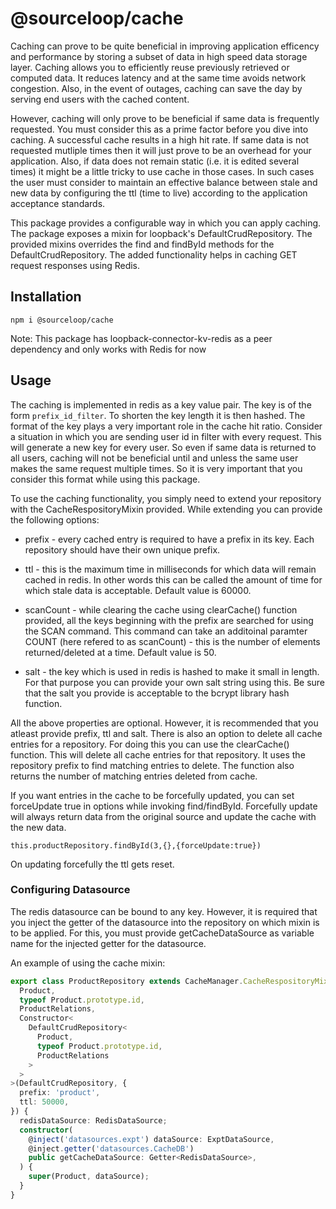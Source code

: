 # @sourceloop/cache

Caching can prove to be quite beneficial in improving application efficency and performance by storing a subset of data in high speed data storage layer. Caching allows you to efficiently reuse previously retrieved or computed data. It reduces latency and at the same time avoids network congestion. Also, in the event of outages, caching can save the day by serving end users with the cached content.

However, caching will only prove to be beneficial if same data is frequently requested. You must consider this as a prime factor before you dive into caching. A successful cache results in a high hit rate. If same data is not requested mutliple times then it will just prove to be an overhead for your application. Also, if data does not remain static (i.e. it is edited several times) it might be a little tricky to use cache in those cases. In such cases the user must consider to maintain an effective balance between stale and new data by configuring the ttl (time to live) according to the application acceptance standards.

This package provides a configurable way in which you can apply caching. The package exposes a mixin for loopback's DefaultCrudRepository. The provided mixins overrides the find and findById methods for the DefaultCrudRepository. The added functionality helps in caching GET request responses using Redis.

## Installation

```
npm i @sourceloop/cache
```

Note: This package has loopback-connector-kv-redis as a peer dependency and only works with Redis for now

## Usage

The caching is implemented in redis as a key value pair. The key is of the form `prefix_id_filter`. To shorten the key length it is then hashed.
The format of the key plays a very important role in the cache hit ratio. Consider a situation in which you are sending user id in filter with every request. This will generate a new key for every user. So even if same data is returned to all users, caching will not be beneficial until and unless the same user makes the same request multiple times. So it is very important that you consider this format while using this package.

To use the caching functionality, you simply need to extend your repository with the CacheRespositoryMixin provided. While extending you can provide the following options:

- prefix - every cached entry is required to have a prefix in its key. Each repository should have their own unique prefix.

- ttl - this is the maximum time in milliseconds for which data will remain cached in redis. In other words this can be called the amount of time for which stale data is acceptable. Default value is 60000.

- scanCount - while clearing the cache using clearCache() function provided, all the keys beginning with the prefix are searched for using the SCAN command. This command can take an additoinal paramter COUNT (here refered to as scanCount) - this is the number of elements returned/deleted at a time. Default value is 50.

- salt - the key which is used in redis is hashed to make it small in length. For that purpose you can provide your own salt string using this. Be sure that the salt you provide is acceptable to the bcrypt library hash function.

All the above properties are optional. However, it is recommended that you atleast provide prefix, ttl and salt.
There is also an option to delete all cache entries for a repository. For doing this you can use the clearCache() function. This will delete all cache entries for that repository. It uses the repository prefix to find matching entries to delete. The function also returns the number of matching entries deleted from cache.

If you want entries in the cache to be forcefully updated, you can set forceUpdate true in options while invoking find/findById.
Forcefully update will always return data from the original source and update the cache with the new data.

```
this.productRepository.findById(3,{},{forceUpdate:true})
```

On updating forcefully the ttl gets reset.

### Configuring Datasource

The redis datasource can be bound to any key. However, it is required that you inject the getter of the datasource into the repository on which mixin is to be applied. For this, you must provide getCacheDataSource as variable name for the injected getter for the datasource.

An example of using the cache mixin:

```ts
export class ProductRepository extends CacheManager.CacheRespositoryMixin<
  Product,
  typeof Product.prototype.id,
  ProductRelations,
  Constructor<
    DefaultCrudRepository<
      Product,
      typeof Product.prototype.id,
      ProductRelations
    >
  >
>(DefaultCrudRepository, {
  prefix: 'product',
  ttl: 50000,
}) {
  redisDataSource: RedisDataSource;
  constructor(
    @inject('datasources.expt') dataSource: ExptDataSource,
    @inject.getter('datasources.CacheDB')
    public getCacheDataSource: Getter<RedisDataSource>,
  ) {
    super(Product, dataSource);
  }
}
```
